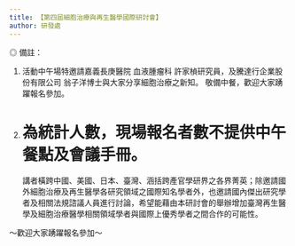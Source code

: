 ```yaml
---
title: 【第四屆細胞治療與再生醫學國際研討會】
author: 研發處
---
```


◎ 備註：

1. 活動中午場特邀請嘉義長庚醫院 血液腫瘤科 許家楨研究員，及騰達行企業股份有限公司 翁子洋博士與大家分享細胞治療之新知。
   敬備中餐，歡迎大家踴躍報名參加。
2. # 為統計人數，現場報名者數不提供中午餐點及會議手冊。
   講者橫跨中國、美國、日本、臺灣、涵括跨產官學研界之各界菁英；除邀請國外細胞治療及再生醫學各研究領域之國際知名學者外，也邀請國內傑出研究學者及相關法規諮議人員進行討論，希望能藉由本研討會的舉辦增加臺灣再生醫學及細胞治療醫學相關領域學者與國際上優秀學者之間合作的可能性。

～歡迎大家踴躍報名參加～
